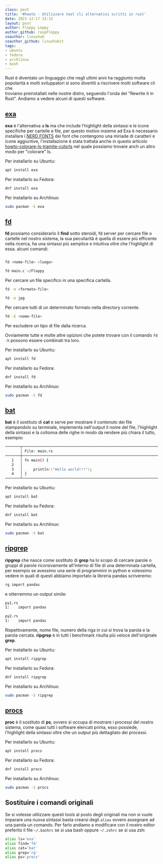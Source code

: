 ```yaml
---
class: post
title: '#howto - Utilizzare tool cli alternativi scritti in rust' 
date: 2021-12-17 13:15
layout: post 
author: Floppy Loppy
author_github: raspFloppy
coauthor: linuxhub
coauthor_github: linuxhubit
tags: 
- ubuntu
- fedora
- archlinux
- bash 
---
```


Rust è diventato un linguaggio che negli ultimi anni ha raggiunto molta popolarità e molti sviluppatori si sono divertiti a riscrivere molti software cli che  
troviamo preinstallati nelle nostre distro, seguendo l'onda del "Rewrite it in Rust".
Andiamo a vedere alcuni di questi software.

## [exa](https://github.com/ogham/exa)

**exa** è l'alternativa a **ls** ma che include l'highlight della sintassi e le icone specifiche per cartelle e file, per questo motivo
insieme ad Exa è necessario installare i [NERD FONTS](https://github.com/ryanoasis/nerd-fonts) dei font che contengono una miriade di caratteri e icone aggiuntive, l'installazione è stata trattata
anche in questo articolo [howto-colorare-ls-tramite-colorls](https://linuxhub.it/articles/howto-colorare-ls-tramite-colorls/) nel quale possiamo trovare anch
un altro modo per "colorare" ls.

Per installarlo su Ubuntu:

```bash
apt install exa
```

Per installarlo su Fedora:

```bash
dnf install exa
```

Per installarlo su Archlinux:

```bash
sudo pacman -S exa
```

## [fd](https://github.com/sharkdp/fd)

**fd** possiamo considerarlo il **find** sotto steroidi, fd server per cercare file o cartelle nel nostro sistema, la sua peculiarità è quella di essere più efficente nella ricerca, ha una sintassi più semplice e intuitiva oltre
che l'highlight di essa.
alcuni comandi:

```bash

fd <nome-file> <luogo>

fd main.c ~/Floppy      
```

Per cercare un file specifico in una specifica cartella.

```bash
fd -e <formato-file>

fd -e jpg
```

Per cercare tutti di un determinato formato nella directory corrente.

```bash
fd -E <nome-file>
```

Per escludere un tipo di file dalla ricerca.

Ovviamente tutte e molte altre opizioni che potete trovare con il comando `fd -h` possono essere combinati tra loro.

Per installarlo su Ubuntu:

```bash
apt install fd
```

Per installarlo su Fedora:

```bash
dnf install fd
```

Per installarlo su Archlinux:

```bash
sudo pacman -S fd
```

## [bat](https://github.com/sharkdp/bat)

**bat** è il sostituto di **cat** e serve per mostrare il contenuto dei file stampandolo su terminale, implementa nell'output il nome del file, l'highlight della sintassi e la collonna delle righe in modo da rendere più chiara il tutto, esempio:

``` bash
───────┬─────────────────────────────────────────────────────────────────────────────────────────────────────────
       │ File: main.rs
───────┼─────────────────────────────────────────────────────────────────────────────────────────────────────────
   1   │ fn main() {
   2   │
   3   │     println!("Hello world!!!");
   4   │ }
───────┴─────────────────────────────────────────────────────────────────────────────────────────────────────────
```

Per installarlo su Ubuntu:

```bash
apt install bat
```

Per installarlo su Fedora:

```bash
dnf install bat
```

Per installarlo su Archlinux:

```bash
sudo pacman -S bat
```

## [ripgrep](https://github.com/BurntSushi/ripgrep)

**ripgrep** che nasce come sostituto di **grep** ha lo scopo di cercare parole o gruppi di parole ricorsivamente all'interno di file di una determinata cartella,
per esempio se avessimo una serie di programmini in python e volessimo vedere in quali di questi abbiamo importato la libreria pandas scriveremo:

```bash
rg import pandas
```

e otterremmo un output simile:

```bash
py1.rs
1:    import pandas

py2.rs
1:    import pandas
```

Rispettivamente, nome file, numero della riga in cui si trova la parola e la parola cercata.
**ripgrep** è in tutti i benchmark risulta più veloce dell'originale **grep**.

Per installarlo su Ubuntu:

```bash
apt install ripgrep
```

Per installarlo su Fedora:

```bash
dnf install ripgrep
```

Per installarlo su Archlinux:

```bash
sudo pacman -S ripgrep
```

## [procs](https://github.com/dalance/procs)

**proc** è il sostituto di **ps**, ovvero si occupa di mostrare i processi del nostro sistema, come quasi tutti i software elencati prima, esso possiede, l'highlight della sintassi oltre che un output più dettagliato dei processi.

Per installarlo su Ubuntu:

```bash
apt install procs
```

Per installarlo su Fedora:

```bash
dnf install procs
```

Per installarlo su Archlinux:

```bash
sudo pacman -S procs
```

## Sostituire i comandi originali

Se si volesse utilizzare questi tools al posto degli originali ma non si vuole imparare una nuova sintassi basta crearsi degli `alias` ovvero assegnare
ad una parola un comando.
Per farlo andiamo a modificare con il nostro editor preferito il file `~/.bashrc` se si usa bash oppure `~/.zshrc` se si usa zsh:

```bash
alias ls='exa'
alias find='fd'
alias cat='bat'
alias grep='rg'
alias ps='procs'
```
